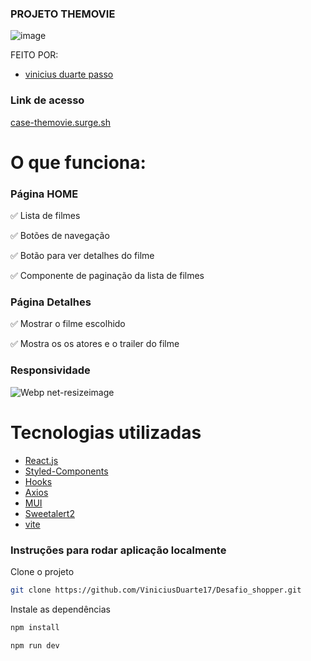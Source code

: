 ### PROJETO THEMOVIE


![image](https://user-images.githubusercontent.com/92999708/193457039-d446494b-a6c2-4ed4-bcbf-bf1c64676858.png)

FEITO POR: 
- [vinicius duarte passo](https://github.com/ViniciusDuarte17)

### Link de acesso 

<a href="https://63476d1864a330284e59503d--inspiring-biscochitos-7b0680.netlify.app/" target="_blank">case-themovie.surge.sh</a>

# O que funciona:
### Página HOME
✅ Lista de filmes

✅ Botões de navegação


✅ Botão para ver detalhes do filme

✅ Componente de paginação da lista de filmes

### Página Detalhes
✅ Mostrar o filme escolhido

✅ Mostra os os atores e o trailer do filme


### Responsividade
![Webp net-resizeimage](https://user-images.githubusercontent.com/61671015/165351130-75ee1f02-d272-483f-aa5b-cbf57dc120c2.png)



# Tecnologias utilizadas

- [React.js](https://pt-br.reactjs.org/docs/getting-started.html)
- [Styled-Components](https://styled-components.com/docs)
- [Hooks](https://pt-br.reactjs.org/docs/hooks-intro.html)
- [Axios](https://axios-http.com/ptbr/docs/intro)
- [MUI](https://mui.com/pt/)
- [Sweetalert2](https://sweetalert2.github.io)
- [vite](https://vitejs.devas/)


### Instruções para rodar aplicação localmente
 
 Clone o projeto

```bash
git clone https://github.com/ViniciusDuarte17/Desafio_shopper.git
```
Instale as dependências

```bash
npm install
```

```
npm run dev 
```

